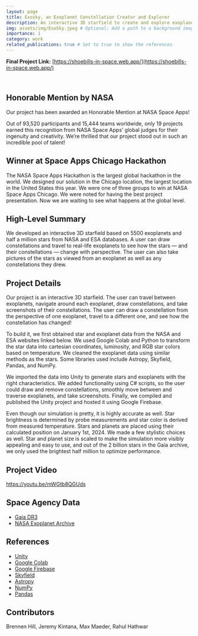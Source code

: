 ```yaml
---
layout: page
title: Exosky, an Exoplanet Constellation Creator and Explorer
description: An interactive 3D starfield to create and explore exoplanet constellations.
img: assets/img/ExoSky.jpeg # Optional: Add a path to a background image for the portfolio page
importance: 1
category: work
related_publications: true # Set to true to show the references
---
```


**Final Project Link:** [https://shoebills-in-space.web.app/](https://shoebills-in-space.web.app/)

<br>

## Honorable Mention by NASA

Our project has been awarded an Honorable Mention at NASA Space Apps!

Out of 93,520 participants and 15,444 teams worldwide, only 19 projects earned this recognition from NASA Space Apps’ global judges for their ingenuity and creativity. We’re thrilled that our project stood out in such an incredible pool of talent!

## Winner at Space Apps Chicago Hackathon

The NASA Space Apps Hackathon is the largest global hackathon in the world. We designed our solution in the Chicago location, the largest location in the United States this year. We were one of three groups to win at NASA Space Apps Chicago. We were noted for having the best project presentation. Now we are waiting to see what happens at the global level.

## High-Level Summary

We developed an interactive 3D starfield based on 5500 exoplanets and half a million stars from NASA and ESA databases. A user can draw constellations and travel to real-life exoplanets to see how the stars — and their constellations — change with perspective. The user can also take pictures of the stars as viewed from an exoplanet as well as any constellations they drew.

## Project Details

Our project is an interactive 3D starfield. The user can travel between exoplanets, navigate around each exoplanet, draw constellations, and take screenshots of their constellations. The user can draw a constellation from the perspective of one exoplanet, travel to a different one, and see how the constellation has changed!

To build it, we first obtained star and exoplanet data from the NASA and ESA websites linked below. We used Google Colab and Python to transform the star data into cartesian coordinates, luminosity, and RGB star colors based on temperature. We cleaned the exoplanet data using similar methods as the stars. Some libraries used include Astropy, Skyfield, Pandas, and NumPy.

We imported the data into Unity to generate stars and exoplanets with the right characteristics. We added functionality using C# scripts, so the user could draw and remove constellations, smoothly move between and traverse exoplanets, and take screenshots. Finally, we compiled and published the Unity project and hosted it using Google Firebase.

Even though our simulation is pretty, it is highly accurate as well. Star brightness is determined by probe measurements and star color is derived from measured temperature. Stars and planets are placed using their calculated position on January 1st, 2024. We made a few stylistic choices as well. Star and planet size is scaled to make the simulation more visibly appealing and easy to use, and out of the 2 billion stars in the Gaia archive, we only used the brightest half million to optimize performance.

## Project Video

<https://youtu.be/mWGtb8QGUds>

## Space Agency Data

- [Gaia DR3](https://www.cosmos.esa.int/web/gaia/data-release-3)
- [NASA Exoplanet Archive](https://exoplanetarchive.ipac.caltech.edu/)

## References

- [Unity](https://unity.com/)
- [Google Colab](https://colab.research.google.com/)
- [Google Firebase](https://firebase.google.com/)
- [Skyfield](https://rhodesmill.org/skyfield/)
- [Astropy](https://www.astropy.org/)
- [NumPy](https://numpy.org/)
- [Pandas](https://pandas.pydata.org/)

## Contributors

Brennen Hill, Jeremy Kintana, Max Maeder, Rahul Hathwar
